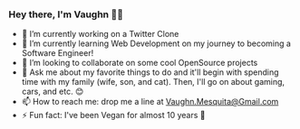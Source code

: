 ### Hey there, I'm Vaughn 👋🏽

- 🔭 I’m currently working on a Twitter Clone
- 🌱 I’m currently learning Web Development on my journey to becoming a Software Engineer!
- 👯 I’m looking to collaborate on some cool OpenSource projects
- 💬 Ask me about my favorite things to do and it'll begin with spending time with my family (wife, son, and cat). Then, I'll go on about gaming, cars, and etc. 😊
- 📫 How to reach me: drop me a line at Vaughn.Mesquita@Gmail.com
- ⚡ Fun fact: I've been Vegan for almost 10 years 🌱

